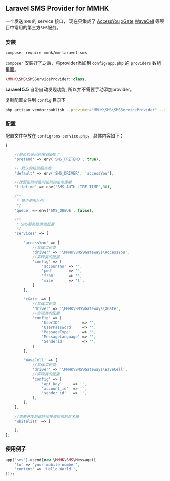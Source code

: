 ## Laravel SMS Provider for MMHK

一个发送 `SMS` 的 service 接口， 现在只集成了 [AccessYou](http://www.accessyou.com/) [xGate](https://www.xgate.com/sms-gateway.html) [WaveCell](https://wavecell.com/) 等项目中常用的第三方`SMS`服务。

### 安装

```bash
composer require mmhk/mm-laravel-sms
```

`composer` 安装好了之后，将provider添加到 `config/app.php` 的 `providers` 数组里面。

```php
\MMHK\SMS\SMSServiceProvider::class,
```

**Laravel 5.5** 自带自动发现功能, 所以并不需要手动添加provider。

复制配置文件到 `config` 目录下

```bash
php artisan vendor:publish --provider="MMHK\SMS\SMSServiceProvider" --tag=config
```

### 配置

配置文件存放在 `config/sms-service.php`， 具体内容如下：

```php
[

    //是否伪装已经发送SMS了
    'pretend' => env('SMS_PRETEND', true),

    // 默认的短信服务商
    'default' => env('SMS_DRIVER', 'accessYou'),

    //找回密码时临时密码的生命周期
    'lifetime' => env('SMS_AUTH_LIFE_TIME',30),

    /**
     * 是否使用队列
     */
    'queue' => env('SMS_QUEUE', false),

    /**
     * SMS服务提供商配置
     */
    'services' => [

        'accessYou' => [
            //具体实现类
            'driver' => '\MMHK\SMS\Gateways\AccessYou',
            //实现类的配置
            'config' => [
                'accountno' => '',
                'pwd'       => '',
                'from'      => '',
                'size'      => 'l',
            ]
        ],

        'xGate' => [
            //具体实现类
            'driver' => '\MMHK\SMS\Gateways\XGate',
            //实现类的配置
            'config' => [
                'UserID'          => '',
                'UserPassword'    => '',
                'MessageType'     => '',
                'MessageLanguage' => '',
                'Senderid'        => '',
            ]
        ],

        'WaveCell' => [
            //具体实现类
            'driver' => '\MMHK\SMS\Gateways\WaveCell',
            //实现类的配置
            'config' => [
                'api_key'     => '',
                'account_id'  => '',
                'sender_id'   => '',
            ],
        ],
    ],

    //需要开发测试环境接收短信的白名单
    'whitelist' => [

    ],
];
```

### 使用例子

```php
app('sms')->send(new \MMHK\SMS\Message([
    'to' => 'your mobile number',
    'content' => 'Hello World!',
]));
```